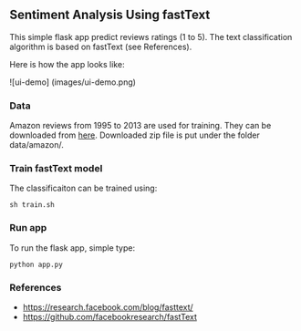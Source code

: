 ## Sentiment Analysis Using fastText

This simple flask app predict reviews ratings (1 to 5). The text classification algorithm is based on fastText (see References).

Here is how the app looks like:

![ui-demo]
(images/ui-demo.png)

### Data

Amazon reviews from 1995 to 2013 are used for training. They can be downloaded from [here](https://archive.org/details/amazon-reviews-1995-2013). Downloaded zip file is put under the folder data/amazon/.

### Train fastText model

The classificaiton can be trained using:

```
sh train.sh
```

### Run app

To run the flask app, simple type:

```
python app.py
```

### References

- https://research.facebook.com/blog/fasttext/
- https://github.com/facebookresearch/fastText